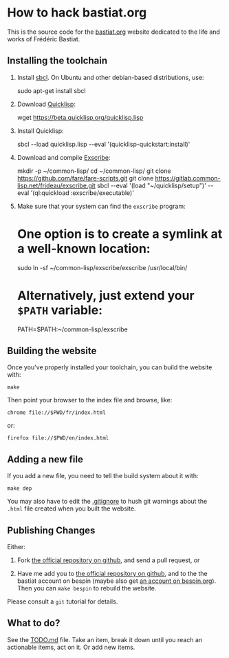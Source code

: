 How to hack bastiat.org
=======================

This is the source code for the [bastiat.org](http://bastiat.org/)
website dedicated to the life and works of Frédéric Bastiat.


Installing the toolchain
------------------------

  1. Install [sbcl](http://sbcl.org/). On Ubuntu and other debian-based distributions, use:

        sudo apt-get install sbcl

  2. Download [Quicklisp](https://www.quicklisp.org/beta/):

        wget https://beta.quicklisp.org/quicklisp.lisp

  3. Install Quicklisp:

        sbcl --load quicklisp.lisp --eval '(quicklisp-quickstart:install)'

  4. Download and compile [Exscribe](http://cliki.net/Exscribe):

        mkdir -p ~/common-lisp/
        cd ~/common-lisp/
        git clone https://github.com/fare/fare-scripts.git
        git clone https://gitlab.common-lisp.net/frideau/exscribe.git
        sbcl --eval '(load "~/quicklisp/setup")' --eval '(ql:quickload :exscribe/executable)'

  6. Make sure that your system can find the `exscribe` program:

        # One option is to create a symlink at a well-known location:
        sudo ln -sf ~/common-lisp/exscribe/exscribe /usr/local/bin/

        # Alternatively, just extend your `$PATH` variable:
        PATH=$PATH:~/common-lisp/exscribe


Building the website
--------------------

Once you've properly installed your toolchain, you can build the website with:

	make

Then point your browser to the index file and browse, like:

    chrome file://$PWD/fr/index.html

or:

    firefox file://$PWD/en/index.html


Adding a new file
-----------------

If you add a new file, you need to tell the build system about it with:

	make dep

You may also have to edit the [.gitignore](.gitignore) to hush git
warnings about the `.html` file created when you built the website.


Publishing Changes
------------------

Either:

   1. Fork [the official repository on github](http://github.com/fare/bastiat.org),
      and send a pull request, or

   2. Have me add you to
      [the official repository on github](http://github.com/fare/bastiat.org),
      and to the the bastiat account on bespin
	  (maybe also get [an account on bespin.org](bespin.org/application.html)).
	  Then you can `make bespin` to rebuild the website.

Please consult a `git` tutorial for details.


What to do?
-----------

See the [TODO.md](TODO.md) file.
Take an item, break it down until you reach an actionable items, act on it.
Or add new items.
